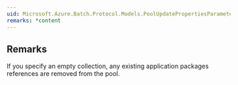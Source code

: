 ```yaml
---  
uid: Microsoft.Azure.Batch.Protocol.Models.PoolUpdatePropertiesParameter.ApplicationPackageReferences  
remarks: *content  
---  
```

  
## Remarks  
 If you specify an empty collection, any existing application             packages references are removed from the pool.